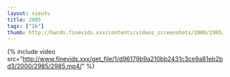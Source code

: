 ```yaml
--- 
layout: sieutv
title: 2985
tags: ["1k"]
thumb: http://hwcdn.finevids.xxx/contents/videos_screenshots/2000/2985/preview.mp4.jpg
---
```

{% include video src="http://www.finevids.xxx/get_file/1/d96179b9a210bb2431c3ce9a81eb2bd3/2000/2985/2985.mp4/" %} 
